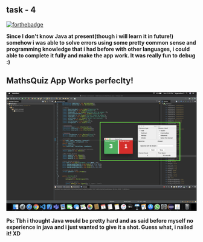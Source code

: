 ## task - 4

[![forthebadge](https://forthebadge.com/images/badges/made-with-java.svg)](https://forthebadge.com)

**Since I don't know Java at present(though i will learn it in future!) somehow i was able to solve errors using some pretty common sense and programming knowledge that i had before with other languages, i could able to complete it fully and make the app work. It was really fun to debug :)**

## MathsQuiz App Works perfeclty!

<img src="./Screenshot.png">

**Ps: Tbh i thought Java would be pretty hard and as said before myself no experience in java and i just wanted to give it a shot. Guess what, i nailed it! XD**

